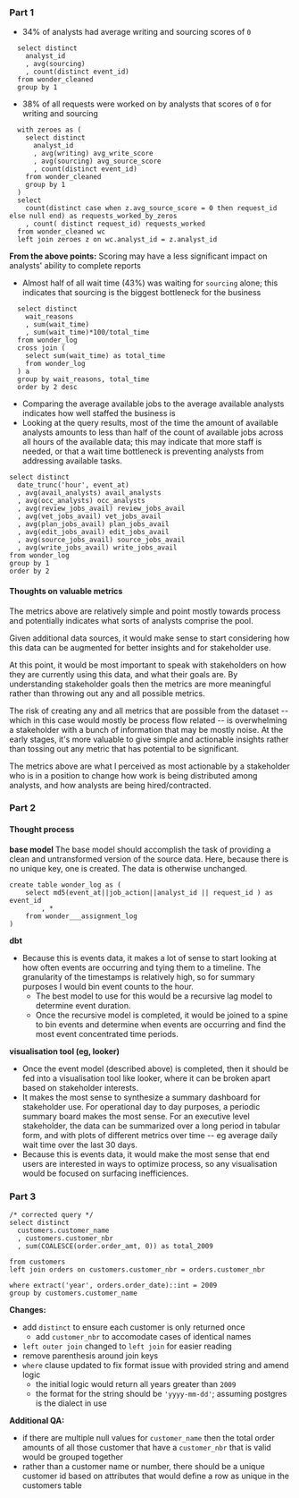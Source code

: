 ### Part 1

- 34% of analysts had average writing and sourcing scores of `0`
```
  select distinct
    analyst_id
    , avg(sourcing)
    , count(distinct event_id)
  from wonder_cleaned
  group by 1
```

- 38% of all requests were worked on by analysts that scores of `0` for writing and sourcing
```
  with zeroes as (
    select distinct
      analyst_id
      , avg(writing) avg_write_score
      , avg(sourcing) avg_source_score
      , count(distinct event_id)
    from wonder_cleaned
    group by 1
  )
  select
    count(distinct case when z.avg_source_score = 0 then request_id else null end) as requests_worked_by_zeros
    , count( distinct request_id) requests_worked
  from wonder_cleaned wc
  left join zeroes z on wc.analyst_id = z.analyst_id
```

**From the above points:**
Scoring may have a less significant impact on analysts' ability to complete reports

- Almost half of all wait time (43%) was waiting for `sourcing` alone; this indicates that sourcing is the biggest bottleneck for the business
```
  select distinct
    wait_reasons
    , sum(wait_time)
    , sum(wait_time)*100/total_time
  from wonder_log
  cross join (
  	select sum(wait_time) as total_time
  	from wonder_log
  ) a
  group by wait_reasons, total_time
  order by 2 desc
```

- Comparing the average available jobs to the average available analysts indicates how well staffed the business is
- Looking at the query results, most of the time the amount of available analysts amounts to less than half of the count of available jobs across all hours of the available data; this may indicate that more staff is needed, or that a wait time bottleneck is preventing analysts from addressing available tasks.
```
select distinct
  date_trunc('hour', event_at)
  , avg(avail_analysts) avail_analysts
  , avg(occ_analysts) occ_analysts
  , avg(review_jobs_avail) review_jobs_avail
  , avg(vet_jobs_avail) vet_jobs_avail
  , avg(plan_jobs_avail) plan_jobs_avail
  , avg(edit_jobs_avail) edit_jobs_avail
  , avg(source_jobs_avail) source_jobs_avail
  , avg(write_jobs_avail) write_jobs_avail
from wonder_log
group by 1
order by 2
```

#### Thoughts on valuable metrics
The metrics above are relatively simple and point mostly towards process and potentially indicates what sorts of analysts comprise the pool.

Given additional data sources, it would make sense to start considering how this data can be augmented for better insights and for stakeholder use.

At this point, it would be most important to speak with stakeholders on how they are currently using this data, and what their goals are. By understanding stakeholder goals then the metrics are more meaningful rather than throwing out any and all possible metrics.

The risk of creating any and all metrics that are possible from the dataset -- which in this case would mostly be process flow related -- is overwhelming a stakeholder with a bunch of information that may be mostly noise. At the early stages, it's more valuable to give simple and actionable insights rather than tossing out any metric that has potential to be significant.

The metrics above are what I perceived as most actionable by a stakeholder who is in a position to change how work is being distributed among analysts, and how analysts are being hired/contracted.

### Part 2
#### Thought process
**base model**
The base model should accomplish the task of providing a clean and untransformed version of the source data. Here, because there is no unique key, one is created. The data is otherwise unchanged.
```
create table wonder_log as (
	select md5(event_at||job_action||analyst_id || request_id ) as event_id
		, *
	from wonder___assignment_log
)
```
**dbt**
- Because this is events data, it makes a lot of sense to start looking at how often events are occurring and tying them to a timeline. The granularity of the timestamps is relatively high, so for summary purposes I would bin event counts to the hour.
  - The best model to use for this would be a recursive lag model to determine event duration.
  - Once the recursive model is completed, it would be joined to a spine to bin events and determine when events are occurring and find the most event concentrated time periods.

**visualisation tool (eg, looker)**
- Once the event model (described above) is completed, then it should be fed into a visualisation tool like looker, where it can be broken apart based on stakeholder interests.
- It makes the most sense to synthesize a summary dashboard for stakeholder use. For operational day to day purposes, a periodic summary board makes the most sense. For an executive level stakeholder, the data can be summarized over a long period in tabular form, and with plots of different metrics over time -- eg average daily wait time over the last 30 days.
- Because this is events data, it would make the most sense that end users are interested in ways to optimize process, so any visualisation would be focused on surfacing inefficiences.

### Part 3
```
/* corrected query */
select distinct
  customers.customer_name
  , customers.customer_nbr
  , sum(COALESCE(order.order_amt, 0)) as total_2009

from customers
left join orders on customers.customer_nbr = orders.customer_nbr

where extract('year', orders.order_date)::int = 2009
group by customers.customer_name
```
**Changes:**
- add `distinct` to ensure each customer is only returned once
  - add `customer_nbr` to accomodate cases of identical names
- `left outer join` changed to `left join` for easier reading
- remove parenthesis around join keys
- `where` clause updated to fix format issue with provided string and amend logic
  - the initial logic would return all years greater than `2009`
  - the format for the string should be `'yyyy-mm-dd'`; assuming postgres is the dialect in use

**Additional QA:**
- if there are multiple null values for `customer_name` then the total order amounts of all those customer that have a `customer_nbr` that is valid would be grouped together
- rather than a customer name or number, there should be a unique customer id based on attributes that would define a row as unique in the customers table
